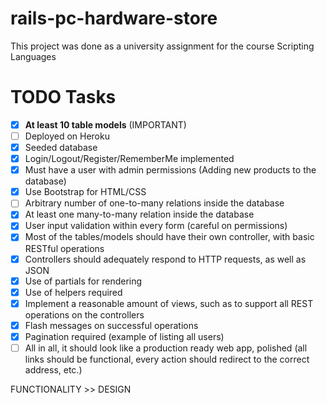 # rails-pc-hardware-store
This project was done as a university assignment for the course Scripting Languages

# TODO Tasks
- [X] **At least 10 table models** (IMPORTANT)
- [ ] Deployed on Heroku
- [X] Seeded database
- [X] Login/Logout/Register/RememberMe implemented
- [X] Must have a user with admin permissions (Adding new products to the database)
- [X] Use Bootstrap for HTML/CSS
- [ ] Arbitrary number of one-to-many relations inside the database
- [X] At least one many-to-many relation inside the database
- [X] User input validation within every form (careful on permissions)
- [X] Most of the tables/models should have their own controller, with basic RESTful operations
- [X] Controllers should adequately respond to HTTP requests, as well as JSON
- [X] Use of partials for rendering
- [X] Use of helpers required
- [X] Implement a reasonable amount of views, such as to support all REST operations on the controllers
- [X] Flash messages on successful operations
- [X] Pagination required (example of listing all users)
- [ ] All in all, it should look like a production ready web app, polished (all links should be functional, every action should redirect to the correct address, etc.)

FUNCTIONALITY >> DESIGN
